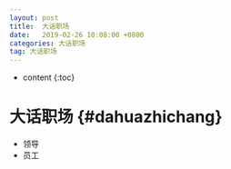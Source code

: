 ```yaml
---
layout: post
title:  大话职场
date:   2019-02-26 10:08:00 +0800
categories: 大话职场
tag: 大话职场
---
```


* content
{:toc}

大话职场						{#dahuazhichang}
====================================
+ 领导
+ 员工




